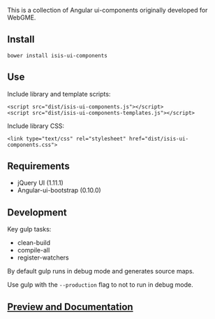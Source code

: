 This is a collection of Angular ui-components originally developed for WebGME.

## Install

```
bower install isis-ui-components
```

## Use

Include library and template scripts:

```
<script src="dist/isis-ui-components.js"></script>
<script src="dist/isis-ui-components-templates.js"></script>
```

Include library CSS:

```
<link type="text/css" rel="stylesheet" href="dist/isis-ui-components.css">
```

## Requirements

- jQuery UI (1.11.1)
- Angular-ui-bootstrap (0.10.0)


## Development

Key gulp tasks:

- clean-build
- compile-all
- register-watchers

By default gulp runs in debug mode and generates source maps.

Use gulp with the `--production` flag to not to run in debug mode.

## [Preview and Documentation](http://vu-isis.github.io/isis-ui-components/dist/docs/isis-ui-components-docs.html)

